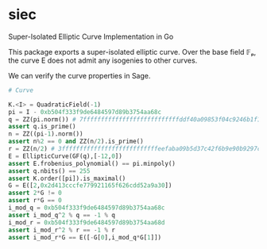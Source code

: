 # siec
Super-Isolated Elliptic Curve Implementation in Go

This package exports a super-isolated elliptic curve.
Over the base field 𝔽ₚ, the curve E does not admit any isogenies to other curves.

We can verify the curve properties in Sage.

```python
# Curve

K.<I> = QuadraticField(-1)
pi = I - 0xb504f333f9de6484597d89b3754aa68c
q = ZZ(pi.norm()) # 7fffffffffffffffffffffffffffddf40a09853f04c9246b1f1c11c8ad49dc91
assert q.is_prime()
n = ZZ((pi-1).norm())
assert n%2 == 0 and ZZ(n/2).is_prime()
r = ZZ(n/2) # 3fffffffffffffffffffffffffffeefaba09b5d37c42f6b9e90b9297cbef94d5
E = EllipticCurve(GF(q),[-12,0])
assert E.frobenius_polynomial() == pi.minpoly()
assert q.nbits() == 255
assert K.order([pi]).is_maximal()
G = E([2,0x2d413cccfe779921165f626cdd52a9a30])
assert 2*G != 0
assert r*G == 0
i_mod_q = 0xb504f333f9de6484597d89b3754aa68c
assert i_mod_q^2 % q == -1 % q
i_mod_r = 0xb504f333f9de6484597d89b3754aa68d
assert i_mod_r^2 % r == -1 % r
assert i_mod_r*G == E([-G[0],i_mod_q*G[1]])
```
